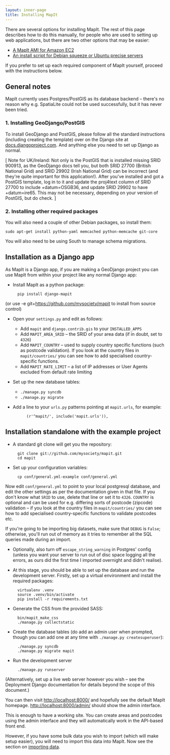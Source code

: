 ```yaml
---
layout: inner-page
title: Installing MapIt
---
```


There are several options for installing MapIt.  The rest of this page
describes how to do this manually, for people who are used to setting
up web applications, but there are two other options that may be
easier:

* [A MapIt AMI for Amazon EC2](ami)
* [An install script for Debian squeeze or Ubuntu precise servers](install-script)

If you prefer to set up each required component of MapIt yourself,
proceed with the instructions below.

General notes
-------------

MapIt currently uses Postgres/PostGIS as its database backend &ndash; there's no
reason  why e.g. SpatiaLite could not be used successfully, but it has never
been tried.

### 1. Installing GeoDjango/PostGIS

To install GeoDjango and PostGIS, please follow all the standard instructions
(including creating the template) over on the Django site at
[docs.djangoproject.com](http://docs.djangoproject.com/en/dev/ref/contrib/gis/install/#ubuntudebian).
And anything else you need to set up Django as normal.

\[ Note for UK/Ireland: Not only is the PostGIS that is installed missing SRID
900913, as the GeoDjango docs tell you, but both SRID 27700 (British National
Grid) and SRID 29902 (Irish National Grid) can be incorrect (and they're quite
important for this application!). After you've installed and got a PostGIS
template, log in to it and update the proj4text column of SRID 27700 to include
+datum=OSGB36, and update SRID 29902 to have +datum=ire65. This may not be
necessary, depending on your version of PostGIS, but do check. \]

### 2. Installing other required packages

You will also need a couple of other Debian packages, so install them:

    sudo apt-get install python-yaml memcached python-memcache git-core

You will also need to be using South to manage schema migrations.

Installation as a Django app
----------------------------

As MapIt is a Django app, if you are making a GeoDjango project you can
use MapIt from within your project like any normal Django app:

* Install MapIt as a python package:

        pip install django-mapit
(or use -e git+https://github.com/mysociety/mapit to install from source control)
* Open your `settings.py` and edit as follows:
  * Add `mapit` and `django.contrib.gis` to your `INSTALLED_APPS`
  * Add `MAPIT_AREA_SRID` &ndash; the SRID of your area data (if in doubt, set to
    `4326`)
  * Add `MAPIT_COUNTRY` &ndash; used to supply country specific functions (such
    as postcode validation). If you look at the country files in
    `mapit/countries/` you can see how to add specialised
    country-specific functions.
  * Add `MAPIT_RATE_LIMIT` &ndash; a list of IP addresses or User Agents excluded
    from default rate limiting
* Set up the new database tables:
  * `./manage.py syncdb`
  * `./manage.py migrate`
* Add a line to your `urls.py` patterns pointing at `mapit.urls`, for example:

            (r'^mapit/', include('mapit.urls')),


Installation standalone with the example project
------------------------------------------------

* A standard git clone will get you the repository:

        git clone git://github.com/mysociety/mapit.git
        cd mapit

* Set up your configuration variables:

        cp conf/general.yml-example conf/general.yml
Now edit `conf/general.yml` to point to your local postgresql database, and
edit the other settings as per the documentation given in that file. If you
don't know what `SRID` to use, delete that line or set it to `4326`. `COUNTRY`
is optional and can be used for e.g. differing sorts of postcode (zipcode)
validation &ndash; if you look at the country files in `mapit/countries/` you
can see how to add specialised country-specific functions to validate postcodes
etc.

  If you're going to be importing big datasets, make sure that `DEBUG` is
`False`; otherwise, you'll run out of memory as it tries to remember all the
SQL queries made during an import.

* Optionally, also turn off `escape_string_warning` in Postgres' config (unless
you want your server to run out of disc space logging all the errors, as ours
did the first time I imported overnight and didn't realise).

* At this stage, you should be able to set up the database and run the
development server. Firstly, set up a virtual environment and install the
required packages:

        virtualenv .venv
        source .venv/bin/activate
        pip install -r requirements.txt

* Generate the CSS from the provided SASS:

        bin/mapit_make_css
        ./manage.py collectstatic

* Create the database tables (do add an admin user when prompted, though you
  can add one at any time with `./manage.py createsuperuser`):

        ./manage.py syncdb
        ./manage.py migrate mapit

* Run the development server

        ./manage.py runserver
(Alternatively, set up a live web server however you wish &ndash; see the Deployment
Django documentation for details beyond the scope of this document.)

You can then visit <http://localhost:8000/> and hopefully see the default MapIt
homepage. <http://localhost:8000/admin/> should show the admin interface.

This is enough to have a working site. You can create areas and postcodes using
the admin interface and they will automatically work in the API-based front
end.

However, if you have some bulk data you wish to import (which will make setup
easier), you will need to import this data into MapIt. Now see the section
on [importing data](../import/).
